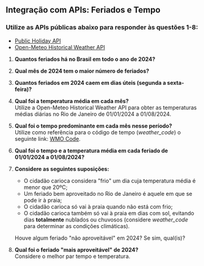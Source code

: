 ## Integração com APIs: Feriados e Tempo

### Utilize as APIs públicas abaixo para responder às questões 1-8:
- [Public Holiday API](https://date.nager.at/Api)
- [Open-Meteo Historical Weather API](https://open-meteo.com/)

1. **Quantos feriados há no Brasil em todo o ano de 2024?**

2. **Qual mês de 2024 tem o maior número de feriados?**

3. **Quantos feriados em 2024 caem em dias úteis (segunda a sexta-feira)?**

4. **Qual foi a temperatura média em cada mês?**  
   Utilize a Open-Meteo Historical Weather API para obter as temperaturas médias diárias no Rio de Janeiro de 01/01/2024 a 01/08/2024.  
   
5. **Qual foi o tempo predominante em cada mês nesse período?**  
   Utilize como referência para o código de tempo (_weather_code_) o seguinte link: [WMO Code](https://gist.github.com/stellasphere/9490c195ed2b53c707087c8c2db4ec0c).

6. **Qual foi o tempo e a temperatura média em cada feriado de 01/01/2024 a 01/08/2024?**

7. **Considere as seguintes suposições:**
   - O cidadão carioca considera "frio" um dia cuja temperatura média é menor que 20ºC;
   - Um feriado bem aproveitado no Rio de Janeiro é aquele em que se pode ir à praia;
   - O cidadão carioca só vai à praia quando não está com frio;
   - O cidadão carioca também só vai à praia em dias com sol, evitando dias **totalmente** nublados ou chuvosos (considere _weather_code_ para determinar as condições climáticas).

   Houve algum feriado "não aproveitável" em 2024? Se sim, qual(is)?

8. **Qual foi o feriado "mais aproveitável" de 2024?**  
   Considere o melhor par tempo e temperatura.
